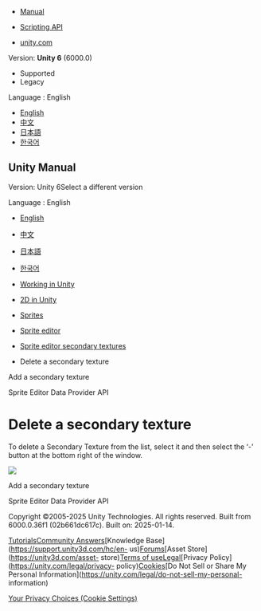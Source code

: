 [](https://docs.unity3d.com)

  * [Manual](../Manual/index.html)
  * [Scripting API](../ScriptReference/index.html)

  * [unity.com](https://unity.com/)

Version: **Unity 6** (6000.0)

  * Supported
  * Legacy

Language : English

  * [English](/Manual/sprite/sprite-editor/secondary-texture/delete-secondary-texture.html)
  * [中文](/cn/current/Manual/sprite/sprite-editor/secondary-texture/delete-secondary-texture.html)
  * [日本語](/ja/current/Manual/sprite/sprite-editor/secondary-texture/delete-secondary-texture.html)
  * [한국어](/kr/current/Manual/sprite/sprite-editor/secondary-texture/delete-secondary-texture.html)

[](https://docs.unity3d.com)

## Unity Manual

Version: Unity 6Select a different version

Language : English

  * [English](/Manual/sprite/sprite-editor/secondary-texture/delete-secondary-texture.html)
  * [中文](/cn/current/Manual/sprite/sprite-editor/secondary-texture/delete-secondary-texture.html)
  * [日本語](/ja/current/Manual/sprite/sprite-editor/secondary-texture/delete-secondary-texture.html)
  * [한국어](/kr/current/Manual/sprite/sprite-editor/secondary-texture/delete-secondary-texture.html)

  * [Working in Unity](../../../working-in-unity.html)
  * [2D in Unity](../../../Unity2D.html)
  * [Sprites](../../../sprite/sprite-landing.html)
  * [Sprite editor](../../../sprite/sprite-editor/sprite-editor-landing.html)
  * [Sprite editor secondary textures](../../../sprite/sprite-editor/secondary-texture/secondary-texture-landing.html)
  * Delete a secondary texture

[](../../../sprite/sprite-editor/secondary-texture/add-secondary-texture.html)

Add a secondary texture

[](../../../sprite/sprite-editor/sprite-editor-data-provider-api.html)

Sprite Editor Data Provider API

# Delete a secondary texture

To delete a Secondary Texture from the list, select it and then select the ‘-’
button at the bottom right of the window.

![](../../../../uploads/Main/2DSecTex_listremove.png)

[](../../../sprite/sprite-editor/secondary-texture/add-secondary-texture.html)

Add a secondary texture

[](../../../sprite/sprite-editor/sprite-editor-data-provider-api.html)

Sprite Editor Data Provider API

Copyright ©2005-2025 Unity Technologies. All rights reserved. Built from
6000.0.36f1 (02b661dc617c). Built on: 2025-01-14.

[Tutorials](https://learn.unity.com/)[Community
Answers](https://answers.unity3d.com)[Knowledge
Base](https://support.unity3d.com/hc/en-
us)[Forums](https://forum.unity3d.com)[Asset Store](https://unity3d.com/asset-
store)[Terms of
use](https://docs.unity3d.com/Manual/TermsOfUse.html)[Legal](https://unity.com/legal)[Privacy
Policy](https://unity.com/legal/privacy-
policy)[Cookies](https://unity.com/legal/cookie-policy)[Do Not Sell or Share
My Personal Information](https://unity.com/legal/do-not-sell-my-personal-
information)

[Your Privacy Choices (Cookie Settings)](javascript:void\(0\);)

